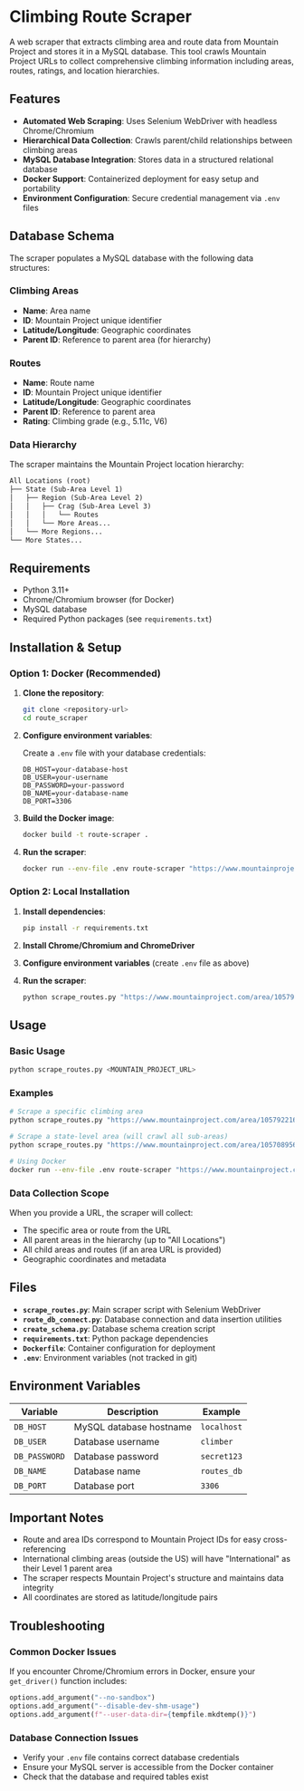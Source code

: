 # Climbing Route Scraper

A web scraper that extracts climbing area and route data from Mountain Project and stores it in a MySQL database. This tool crawls Mountain Project URLs to collect comprehensive climbing information including areas, routes, ratings, and location hierarchies.

## Features

- **Automated Web Scraping**: Uses Selenium WebDriver with headless Chrome/Chromium
- **Hierarchical Data Collection**: Crawls parent/child relationships between climbing areas
- **MySQL Database Integration**: Stores data in a structured relational database
- **Docker Support**: Containerized deployment for easy setup and portability
- **Environment Configuration**: Secure credential management via `.env` files

## Database Schema

The scraper populates a MySQL database with the following data structures:

### Climbing Areas

- **Name**: Area name
- **ID**: Mountain Project unique identifier
- **Latitude/Longitude**: Geographic coordinates
- **Parent ID**: Reference to parent area (for hierarchy)

### Routes

- **Name**: Route name
- **ID**: Mountain Project unique identifier  
- **Latitude/Longitude**: Geographic coordinates
- **Parent ID**: Reference to parent area
- **Rating**: Climbing grade (e.g., 5.11c, V6)

### Data Hierarchy

The scraper maintains the Mountain Project location hierarchy:

```txt
All Locations (root)
├── State (Sub-Area Level 1)
│   ├── Region (Sub-Area Level 2)
│   │   ├── Crag (Sub-Area Level 3)
│   │   │   └── Routes
│   │   └── More Areas...
│   └── More Regions...
└── More States...
```

## Requirements

- Python 3.11+
- Chrome/Chromium browser (for Docker)
- MySQL database
- Required Python packages (see `requirements.txt`)

## Installation & Setup

### Option 1: Docker (Recommended)

1. **Clone the repository**:

   ```bash
   git clone <repository-url>
   cd route_scraper
   ```

2. **Configure environment variables**:

   Create a `.env` file with your database credentials:

   ```env
   DB_HOST=your-database-host
   DB_USER=your-username
   DB_PASSWORD=your-password
   DB_NAME=your-database-name
   DB_PORT=3306
   ```

3. **Build the Docker image**:

   ```bash
   docker build -t route-scraper .
   ```

4. **Run the scraper**:

   ```bash
   docker run --env-file .env route-scraper "https://www.mountainproject.com/area/105792216/nevermind-wall"
   ```

### Option 2: Local Installation

1. **Install dependencies**:

   ```bash
   pip install -r requirements.txt
   ```

2. **Install Chrome/Chromium and ChromeDriver**

3. **Configure environment variables** (create `.env` file as above)

4. **Run the scraper**:

   ```bash
   python scrape_routes.py "https://www.mountainproject.com/area/105792216/nevermind-wall"
   ```

## Usage

### Basic Usage

```bash
python scrape_routes.py <MOUNTAIN_PROJECT_URL>
```

### Examples

```bash
# Scrape a specific climbing area
python scrape_routes.py "https://www.mountainproject.com/area/105792216/nevermind-wall"

# Scrape a state-level area (will crawl all sub-areas)
python scrape_routes.py "https://www.mountainproject.com/area/105708956/new-hampshire"

# Using Docker
docker run --env-file .env route-scraper "https://www.mountainproject.com/area/113064302/rock-lady"
```

### Data Collection Scope

When you provide a URL, the scraper will collect:

- The specific area or route from the URL
- All parent areas in the hierarchy (up to "All Locations")
- All child areas and routes (if an area URL is provided)
- Geographic coordinates and metadata

## Files

- **`scrape_routes.py`**: Main scraper script with Selenium WebDriver
- **`route_db_connect.py`**: Database connection and data insertion utilities
- **`create_schema.py`**: Database schema creation script
- **`requirements.txt`**: Python package dependencies
- **`Dockerfile`**: Container configuration for deployment
- **`.env`**: Environment variables (not tracked in git)

## Environment Variables

| Variable | Description | Example |
|----------|-------------|---------|
| `DB_HOST` | MySQL database hostname | `localhost` |
| `DB_USER` | Database username | `climber` |
| `DB_PASSWORD` | Database password | `secret123` |
| `DB_NAME` | Database name | `routes_db` |
| `DB_PORT` | Database port | `3306` |

## Important Notes

- Route and area IDs correspond to Mountain Project IDs for easy cross-referencing
- International climbing areas (outside the US) will have "International" as their Level 1 parent area
- The scraper respects Mountain Project's structure and maintains data integrity
- All coordinates are stored as latitude/longitude pairs

## Troubleshooting

### Common Docker Issues

If you encounter Chrome/Chromium errors in Docker, ensure your `get_driver()` function includes:

```python
options.add_argument("--no-sandbox")
options.add_argument("--disable-dev-shm-usage")
options.add_argument(f"--user-data-dir={tempfile.mkdtemp()}")
```

### Database Connection Issues

- Verify your `.env` file contains correct database credentials
- Ensure your MySQL server is accessible from the Docker container
- Check that the database and required tables exist
